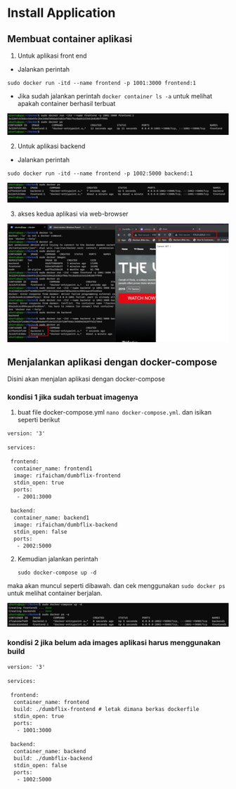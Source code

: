 # Install Application

## Membuat container aplikasi
1. Untuk aplikasi front end
- Jalankan perintah 
```
sudo docker run -itd --name frontend -p 1001:3000 frontend:1
```
- Jika sudah jalankan perintah `docker container ls -a` untuk melihat apakah container berhasil terbuat
<p align="center">
    <img src="assets\containerapp.jpg" />
</p>

2. Untuk aplikasi backend
- Jalankan perintah
```
sudo docker run -itd --name frontend -p 1002:5000 backend:1
```
<p align="center">
    <img src="assets\containerapp2.jpg" />
</p>

3. akses kedua aplikasi via web-browser
<p align="center">
    <img src="assets\containerapp3.jpg" />
</p>

## Menjalankan aplikasi dengan docker-compose

Disini akan menjalan aplikasi dengan docker-compose
### kondisi 1 jika sudah terbuat imagenya
1. buat file docker-compose.yml `nano docker-compose.yml`. dan isikan seperti berikut
```
version: '3'

services:

 frontend:
  container_name: frontend1
  image: rifaicham/dumbflix-frontend
  stdin_open: true
  ports:
   - 2001:3000

 backend:
  container_name: backend1
  image: rifaicham/dumbflix-backend
  stdin_open: false
  ports:
   - 2002:5000
```
2. Kemudian jalankan perintah
    ```
    sudo docker-compose up -d
    ```
maka akan muncul seperti dibawah. dan cek menggunakan `sudo docker ps` untuk melihat container berjalan. 
<p align="center">
    <img src="assets\dockercomposeapp.jpg" />
</p>

### kondisi 2 jika belum ada images aplikasi harus menggunakan build
```
version: '3'

services:

 frontend:
  container_name: frontend
  build: ./dumbflix-frontend # letak dimana berkas dockerfile
  stdin_open: true
  ports:
   - 1001:3000

 backend:
  container_name: backend
  build: ./dumbflix-backend
  stdin_open: false
  ports:
   - 1002:5000

```

